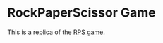 # RockPaperScissor Game

This is a replica of the [RPS game](https://arianagutierrez.github.io/RockPaperScissors-Game/).
